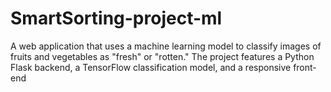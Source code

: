 # SmartSorting-project-ml
A web application that uses a machine learning model to classify images of fruits and vegetables as "fresh" or "rotten." The project features a Python Flask backend, a TensorFlow classification model, and a responsive front-end
